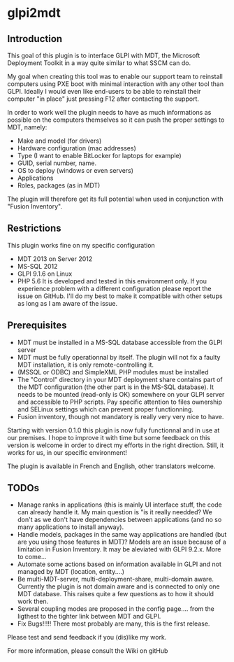 # glpi2mdt


## Introduction
This goal of this plugin is to interface GLPI with MDT, the Microsoft Deployment Toolkit in a way quite similar to what SSCM can do.

My goal when creating this tool was to enable our support team to reinstall computers using PXE boot with minimal interaction with any other tool than GLPI. Ideally I would even like end-users to be able to reinstall their computer "in place" just pressing F12 after contacting the support.

In order to work well the plugin needs to have as much informations as possible on the computers themselves so it can push the proper settings to MDT, namely:
- Make and model (for drivers)
- Hardware configuration (mac addresses)
- Type (I want to enable BitLocker for laptops for example)
- GUID, serial number, name.
- OS to deploy (windows or even servers)
- Applications
- Roles, packages (as in MDT)


The plugin will therefore get its full potential when used in conjunction with "Fusion Inventory".

## Restrictions
This plugin works fine on my specific configuration 
* MDT 2013 on Server 2012
* MS-SQL 2012
* GLPI 9.1.6 on Linux 
* PHP 5.6 
It is developed and tested in this environment only. If you experience problem with a different configuration please report the issue on GitHub. I'll do my best to make it compatible with other setups as long as I am aware of the issue.

## Prerequisites

* MDT must be installed in a MS-SQL database accessible from the GLPI server
* MDT must be fully operationnal by itself. The plugin will not fix a faulty MDT installation, it is only remote-controlling it.
* (MSSQL or ODBC) and SimpleXML PHP modules must be installed
* The "Control" directory in your MDT deployment share contains part of the MDT configuration (the other part is in the MS-SQL database). It needs to be mounted (read-only is OK) somewhere on your GLPI server and accessible to PHP scripts. Pay specific attention to files ownership and SELinux settings which can prevent proper functionning. 
* Fusion inventory, though not mandatory is really very very nice to have.

Starting with version 0.1.0 this plugin is now fully functionnal and in use at our premises. I hope to improve it with time but some feedback on this
version is welcome in order to direct my efforts in the right direction.
Still, it works for us, in our specific environment!

The plugin is available in French and English, other translators welcome.


## TODOs
* Manage ranks in applications (this is mainly UI interface stuff, the code can already handle it. My main question is "is it really needded? We don't as we don't have dependencies between applications (and no so many applications to install anyway).
* Handle models, packages in the same way applications are handled (but are you using those features in MDT)? Models are an issue because of a limitation in Fusion Inventory. It may be aleviated with GLPI 9.2.x. More to come...
* Automate some actions based on information available in GLPI and not managed by MDT (location, entity....)
* Be multi-MDT-server, multi-deployment-share, multi-domain aware. Currently the plugin is not domain aware and is connected to only one MDT database. This raises quite a few questions as to how it should work then.
* Several coupling modes are proposed in the config page.... from the ligthest to the tighter link between MDT and GLPI. 
* Fix Bugs!!!!! There most probably are many, this is the first release.


Please test and send feedback if you (dis)like my work.

For more information, please consult the Wiki on gitHub


